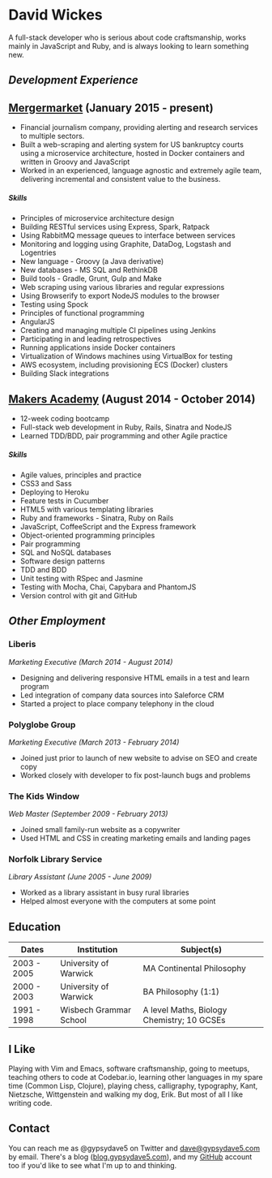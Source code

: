 # David Wickes
A full-stack developer who is serious about code
craftsmanship, works mainly in JavaScript and Ruby, and
is always looking to learn something new.

## *Development Experience*

## [Mergermarket] (January 2015 - present)
* Financial journalism company, providing alerting and research services to
  multiple sectors.
* Built a web-scraping and alerting system for US bankruptcy courts using
  a microservice architecture, hosted in Docker containers and written in Groovy
  and JavaScript
* Worked in an experienced, language agnostic and extremely agile team,
  delivering incremental and consistent value to the business.

##### Skills
* Principles of microservice architecture design
* Building RESTful services using Express, Spark, Ratpack
* Using RabbitMQ message queues to interface between services
* Monitoring and logging using Graphite, DataDog, Logstash and Logentries
* New language - Groovy (a Java derivative)
* New databases - MS SQL and RethinkDB
* Build tools - Gradle, Grunt, Gulp and Make
* Web scraping using various libraries and regular expressions
* Using Browserify to export NodeJS modules to the browser
* Testing using Spock
* Principles of functional programming
* AngularJS
* Creating and managing multiple CI pipelines using Jenkins
* Participating in and leading retrospectives
* Running applications inside Docker containers
* Virtualization of Windows machines using VirtualBox for testing
* AWS ecosystem, including provisioning ECS (Docker) clusters
* Building Slack integrations

## [Makers Academy] (August 2014 - October 2014)
* 12-week coding bootcamp
* Full-stack web development in Ruby, Rails, Sinatra and NodeJS
* Learned TDD/BDD, pair programming and other Agile practice

##### Skills
* Agile values, principles and practice
* CSS3 and Sass
* Deploying to Heroku
* Feature tests in Cucumber
* HTML5 with various templating libraries
* Ruby and frameworks - Sinatra, Ruby on Rails
* JavaScript, CoffeeScript and the Express framework
* Object-oriented programming principles
* Pair programming
* SQL and NoSQL databases
* Software design patterns
* TDD and BDD
* Unit testing with RSpec and Jasmine
* Testing with Mocha, Chai, Capybara and PhantomJS
* Version control with git and GitHub

## *Other Employment*

### Liberis

*Marketing Executive (March 2014 - August 2014)*

- Designing and delivering responsive HTML emails in a test and learn program
- Led integration of company data sources into Saleforce CRM
- Started a project to place company telephony in the cloud

### Polyglobe Group

*Marketing Executive (March 2013 - February 2014)*

- Joined just prior to launch of new website to advise on SEO and create copy
- Worked closely with developer to fix post-launch bugs and problems

### The Kids Window

*Web Master (September 2009 - February 2013)*

- Joined small family-run website as a copywriter
- Used HTML and CSS in creating marketing emails and landing pages

### Norfolk Library Service

*Library Assistant (June 2005 -  June 2009)*

- Worked as a library assistant in busy rural libraries
- Helped almost everyone with the computers at some point

## Education
|      Dates      |       Institution       |              Subject(s)              |
| --------------- |-------------------------|--------------------------------------|
|  2003 - 2005 | University of Warwick     | MA Continental Philosophy     |
|  2000 - 2003 | University of Warwick | BA Philosophy (1:1) |
|  1991 - 1998 | Wisbech Grammar School | A level Maths, Biology Chemistry; 10 GCSEs |

## I Like
Playing with Vim and Emacs, software craftsmanship, going to meetups,
teaching others to code at Codebar.io, learning other languages in my
spare time (Common Lisp, Clojure), playing chess, calligraphy,
typography, Kant, Nietzsche, Wittgenstein and walking my dog,
Erik. But most of all I like writing code.

## Contact
You can reach me as @gypsydave5 on Twitter and dave@gypsydave5.com by
email. There's a blog ([blog.gypsydave5.com]), and my [GitHub] account
too if you'd like to see what I'm up to and thinking.

[@gypsydave5]: https://twitter.com/gypsydave5
[Battleships]: https://github.com/gypsydave5/battleships
[blog.gypsydave5.com]: http://blog.gypsydave5.com/
[GitHub]: https://github.com/gypsydave5
[Mergermarket]: http://www.mergermarketgroup.com/
[Makers Academy]: http://www.makersacademy.com/
